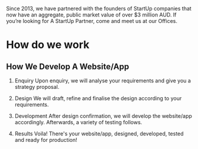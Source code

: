 

Since 2013, we have partnered with the founders of StartUp companies that now have an aggregate, public market value of over $3 million AUD. If you’re looking for A StartUp Partner, come and meet us at our Offices.

# How do we work

## How We Develop A Website/App

1. Enquiry
  Upon enquiry, we will analyse your requirements and give you a strategy proposal.

1. Design
  We will draft, refine and finalise the design according to your requirements.
  
1. Development
  After design confirmation, we will develop the website/app accordingly. Afterwards, a variety of testing follows.

1. Results
  Voila! There's your website/app, designed, developed, tested and ready for production!
